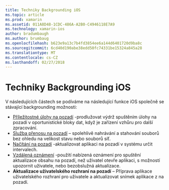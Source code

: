 ```yaml
---
title: Techniky Backgrounding iOS
ms.topic: article
ms.prod: xamarin
ms.assetid: 011A8D48-1CDC-486A-A2B0-C4946118E7A9
ms.technology: xamarin-ios
author: bradumbaugh
ms.author: brumbaug
ms.openlocfilehash: b623e9a13c7b4fd3854ee6a144d6401720d9ba8c
ms.sourcegitcommit: 6cd40d190abe38edd50fc74331be15324a845a28
ms.translationtype: MT
ms.contentlocale: cs-CZ
ms.lasthandoff: 02/27/2018
---
```

# <a name="ios-backgrounding-techniques"></a>Techniky Backgrounding iOS

V následujících částech se podíváme na následující funkce iOS společně se stávající backgrounding možnosti:

-  [Příležitostné úlohy na pozadí](~/ios/app-fundamentals/backgrounding/ios-backgrounding-techniques/ios-backgrounding-with-tasks.md#background_tasks_in_iOS_7) -prodlužovat výdrž spuštěním úlohy na pozadí v oportunistické bloky dat, když je zařízení vzhůru pro další zpracování.
-  [Služba přenosu na pozadí](~/ios/app-fundamentals/backgrounding/ios-backgrounding-techniques/ios-backgrounding-with-tasks.md#background-transfers) – spolehlivě nahrávání a stahování souborů bez ohledu na velikost stavu nebo souborů síť.
-  [Načítání na pozadí](~/ios/app-fundamentals/backgrounding/ios-backgrounding-techniques/updating-an-application-in-the-background.md#background_fetch) -aktualizovat aplikaci na pozadí v systému určit intervalech.
-  [Vzdálená oznámení](~/ios/app-fundamentals/backgrounding/ios-backgrounding-techniques/updating-an-application-in-the-background.md#remote_notifications) -použití nabízená oznámení pro spuštění aktualizace obsahu na pozadí, než uživatel otevře aplikaci, s možností upozornit uživatele, nebo bezobslužná aktualizace.
-  **Aktualizace uživatelského rozhraní na pozadí** – Příprava aplikace uživatelského rozhraní pro uživatele a aktualizovat snímek aplikace z na pozadí.
